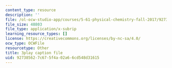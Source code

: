```yaml
---
content_type: resource
description: ''
file: /ol-ocw-studio-app/courses/5-61-physical-chemistry-fall-2017/927385627c675f4a02a66cd548d31615_TEMQhpsGFg.srt
file_size: 48803
file_type: application/x-subrip
learning_resource_types: []
license: https://creativecommons.org/licenses/by-nc-sa/4.0/
ocw_type: OCWFile
resourcetype: Other
title: 3play caption file
uid: 92738562-7c67-5f4a-02a6-6cd548d31615
---
```


